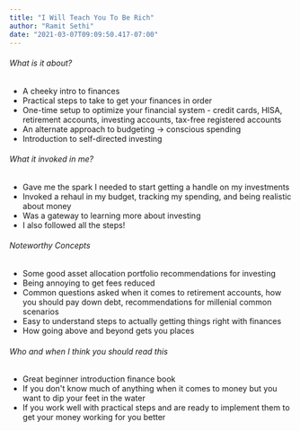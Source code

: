 ```yaml
---
title: "I Will Teach You To Be Rich"
author: "Ramit Sethi"
date: "2021-03-07T09:09:50.417-07:00"
---
```


###### What is it about?

- A cheeky intro to finances
- Practical steps to take to get your finances in order
- One-time setup to optimize your financial system - credit cards, HISA, retirement accounts, investing accounts, tax-free registered accounts
- An alternate approach to budgeting → conscious spending
- Introduction to self-directed investing

###### What it invoked in me?

- Gave me the spark I needed to start getting a handle on my investments
- Invoked a rehaul in my budget, tracking my spending, and being realistic about money
- Was a gateway to learning more about investing
- I also followed all the steps!

###### Noteworthy Concepts

- Some good asset allocation portfolio recommendations for investing
- Being annoying to get fees reduced
- Common questions asked when it comes to retirement accounts, how you should pay down debt, recommendations for millenial common scenarios
- Easy to understand steps to actually getting things right with finances
- How going above and beyond gets you places

###### Who and when I think you should read this

- Great beginner introduction finance book
- If you don't know much of anything when it comes to money but you want to dip your feet in the water
- If you work well with practical steps and are ready to implement them to get your money working for you better
